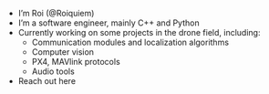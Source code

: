 - I’m Roi (@Roiquiem)
- I’m a software engineer, mainly C++ and Python
- Currently working on some projects in the drone field, including:
  -  Communication modules and localization algorithms
  -  Computer vision
  -  PX4, MAVlink protocols
  -  Audio tools
- Reach out here
